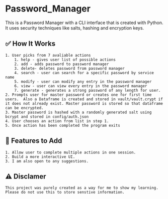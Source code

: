 # Password_Manager
This is a Password Manager with a CLI interface that is created with Python. It uses security techniques like salts, hashing and encryption keys.

## ✅ How It Works
    1. User picks from 7 avaliable actions
        1. help - gives user list of possible actions
        2. add - adds password to password manager
        3. delete- deletes password from password manager
        4. search - user can search for a specific password by service name
        5. modify - user can modify any entry in the password manager
        6. view - user can view every entry in the password manager
        7. generate - generates a strong password of any length for user.
    2. Prompts user for master password or creates one for first time users.  Also a Dataframe is created and stored in vault/vault.crypt if it does not already exist. Master password is stored so that dataframe can be encrypted.
    3. Master password is hashed with a randomly generated salt using bcrypt and stored in config/auth.json
    4. User chooses an action from list in step 1.
    5. Once action has been completed the program exits

## 🔨 Features to Add
    1. Allow user to complete multiple actions in one session.
    2. Build a more interactive UI.
    3. I am also open to any suggestions.

## ⚠️ Disclamer
    This project was purely created as a way for me to show my learning. Please do not use this to store senstive information.